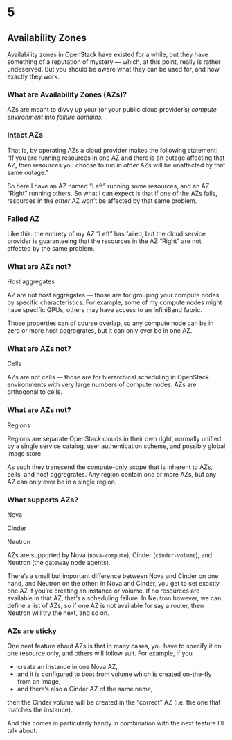 # 5

## Availability Zones

<!-- Note -->
Availability zones in OpenStack have existed for a while, but they
have something of a reputation of mystery — which, at this point,
really is rather undeserved. But you should be aware what they can be
used for, and how exactly they work.


### What are Availability Zones (AZs)?

<!-- Note -->
AZs are meant to divvy up your (or your public cloud provider’s)
_compute environment_ into _failure domains._


<!-- .slide: data-background-image="images/azs.svg" data-background-size="contain" -->
### Intact AZs <!-- .element class="hidden" -->

<!-- Note -->
That is, by operating AZs a cloud provider makes the following
statement: “If you are running resources in one AZ and there is an
outage affecting that AZ, then resources you choose to run in _other_
AZs will be unaffected by that same outage.”

So here I have an AZ named “Left” running some resources, and an AZ
“Right” running others. So what I can expect is that if one of the AZs
fails, resources in the *other* AZ won’t be affected by that same
problem.


<!-- .slide: data-background-image="images/azs-failed.svg" data-background-size="contain" -->
### Failed AZ <!-- .element class="hidden" -->

<!-- Note -->
Like this: the entirety of my AZ “Left” has failed, but the cloud
service provider is guaranteeing that the resources in the AZ “Right”
are not affected by the same problem.


### What are AZs not?
Host aggregates

<!-- Note -->
AZ are not host aggregates — those are for grouping your compute nodes
by specific characteristics. For example, some of my compute nodes
might have specific GPUs, others may have access to an InfiniBand
fabric.

Those properties can of course overlap, so any compute node can be in
zero or more host aggregrates, but it can only ever be in one AZ.


### What are AZs not?
Cells

<!-- Note -->
AZs are not cells — those are for hierarchical scheduling in OpenStack
environments with very large numbers of compute nodes. AZs are
orthogonal to cells. 


### What are AZs not?
Regions

<!-- Note -->
Regions are separate OpenStack clouds in their own right, normally
unified by a single service catalog, user authentication scheme, and
possibly global image store. 

As such they transcend the compute-only scope that is inherent to AZs,
cells, and host aggregrates. Any region contain one or more AZs, but
any AZ can only ever be in a single region.


### What supports AZs?
Nova

Cinder

Neutron

<!-- Note -->
AZs are supported by Nova (`nova-compute`), Cinder (`cinder-volume`),
and Neutron (the gateway node agents).

There’s a small but important difference between Nova and Cinder on
one hand, and Neutron on the other: in Nova and Cinder, you get to set
exactly one AZ if you’re creating an instance or volume. If no
resources are available in that AZ, that’s a scheduling failure. In
Neutron however, we can define a list of AZs, so if one AZ is not
available for say a router, then Neutron will try the next, and so on.


### AZs are sticky

<!-- Note -->
One neat feature about AZs is that in many cases, you have to specify
it on one resource only, and others will follow suit. For example, if
you

* create an instance in one Nova AZ,
* and it is configured to boot from volume which is created on-the-fly
  from an image,
* and there’s also a Cinder AZ of the same name,

then the Cinder volume will be created in the “correct” AZ (i.e. the
one that matches the instance).

And this comes in particularly handy in combination with the next
feature I’ll talk about.
